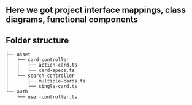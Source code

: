 ## Here we got project interface mappings, class diagrams, functional components

## Folder structure
```
├── asset
│   ├── card-controller
│   │   ├── action-card.ts
│   │   └── card-specs.ts
│   └── search-controller
│       ├── multiple-cards.ts
│       └── single-card.ts
└── auth
    └── user-controller.ts
```
